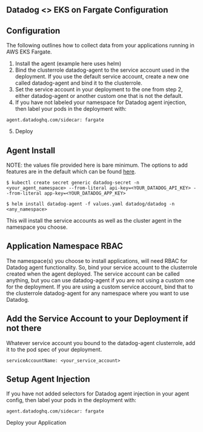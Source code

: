Datadog <> EKS on Fargate Configuration  
---

Configuration  
--

The following outlines how to collect data from your applications running in AWS EKS Fargate.

1) Install the agent (example here uses helm)  
2) Bind the clusterrole datadog-agent to the service account used in the deployment. If you use 
the default service account, create a new one called datadog-agent and bind it to the clusterrole.  
3) Set the service account in your deployment to the one from step 2, either datadog-agent or another 
custom one that is not the default.  
4) If you have not labeled your namespace for Datadog agent injection, then label your pods in the 
deployment with:  
  
```  
agent.datadoghq.com/sidecar: fargate  
```  
5) Deploy

Agent Install  
--  
NOTE: the values file provided here is bare minimum.  The options to add features are in the default
which can be found [here](https://github.com/DataDog/helm-charts/blob/main/charts/datadog/values.yaml).  
  
```  
$ kubectl create secret generic datadog-secret -n <your_agent_namespace> --from-literal api-key=<YOUR_DATADOG_API_KEY> --from-literal app-key=<YOUR_DATADOG_APP_KEY>  
  
$ helm install datadog-agent -f values.yaml datadog/datadog -n <any_namespace>  
```  
  
This will install the service accounts as well as the cluster agent in the namespace you choose.  

Application Namespace RBAC  
---
The namespace(s) you choose to install applications, will need RBAC for Datadog agent functionality. So, bind your service account to the clusterrole created when the agent deployed.  The service account can be called anything, but you can use datadog-agent if you are not using a custom one for the deployment. If you are using a custom service account, bind that to the clusterrole datadog-agent for any namespace where you want to use Datadog.  
  
Add the Service Account to your Deployment if not there
---
Whatever service account you bound to the datadog-agent clusterrole, add it to the pod spec of your deployment.  
  
```  
serviceAccountName: <your_service_account>  
```    
  
Setup Agent Injection
---
If you have not added selectors for Datadog agent injection in your agent config, then label your pods in the 
deployment with:  
  
```  
agent.datadoghq.com/sidecar: fargate  
```  
  
Deploy your Application  